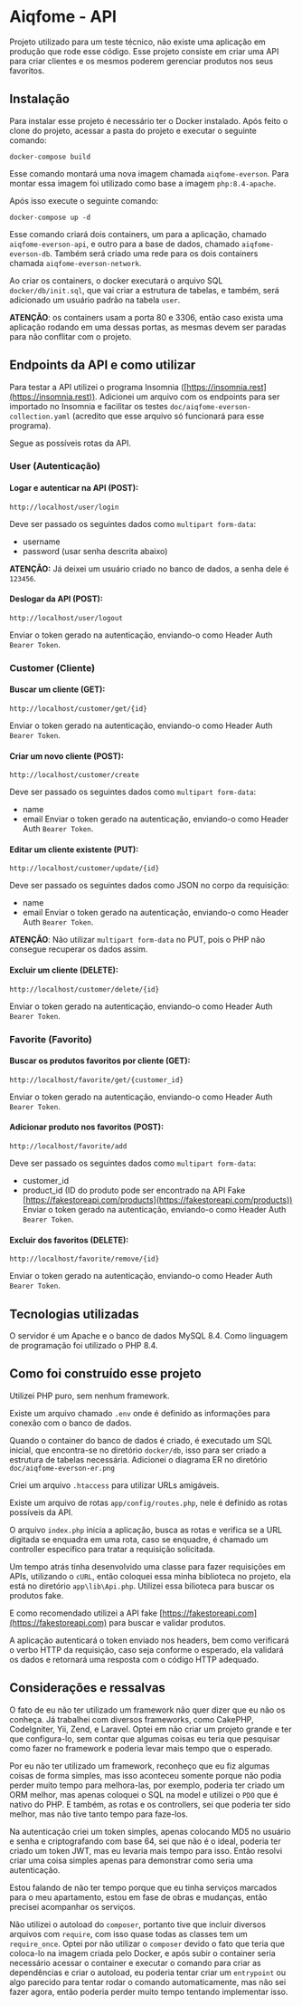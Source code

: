 
# Aiqfome - API

Projeto utilizado para um teste técnico, não existe uma aplicação em produção que rode esse código. Esse projeto consiste em criar uma API para criar clientes e os mesmos poderem gerenciar produtos nos seus favoritos.

## Instalação
Para instalar esse projeto é necessário ter o Docker instalado. Após feito o clone do projeto, acessar a pasta do projeto e executar o seguinte comando:
```
docker-compose build
```
Esse comando montará uma nova imagem chamada `aiqfome-everson`. Para montar essa imagem foi utilizado como base a imagem `php:8.4-apache`.

Após isso execute o seguinte comando:
```
docker-compose up -d
```
Esse comando criará dois containers, um para a aplicação, chamado `aiqfome-everson-api`, e outro para a base de dados, chamado `aiqfome-everson-db`. Também será criado uma rede para os dois containers chamada `aiqfome-everson-network`.

Ao criar os containers, o docker executará o arquivo SQL `docker/db/init.sql`, que vai criar a estrutura de tabelas, e também, será adicionado um usuário padrão na tabela `user`.

**ATENÇÃO**: os containers usam a porta 80 e 3306, então caso exista uma aplicação rodando em uma dessas portas, as mesmas devem ser paradas para não conflitar com o projeto.

## Endpoints da API e como utilizar
Para testar a API utilizei o programa Insomnia ([https://insomnia.rest](https://insomnia.rest)). Adicionei um arquivo com os endpoints para ser importado no Insomnia e facilitar os testes `doc/aiqfome-everson-collection.yaml` (acredito que esse arquivo só funcionará para esse programa).

Segue as possíveis rotas da API.

### User (Autenticação)
#### Logar e autenticar na API (POST):
```
http://localhost/user/login
```
Deve ser passado os seguintes dados como `multipart form-data`:
- username
- password (usar senha descrita abaixo)

**ATENÇÃO:** Já deixei um usuário criado no banco de dados, a senha dele é `123456`.

#### Deslogar da API (POST):
```
http://localhost/user/logout
```
Enviar o token gerado na autenticação, enviando-o como Header Auth `Bearer Token`.

### Customer (Cliente)
#### Buscar um cliente (GET): 
```
http://localhost/customer/get/{id}
```
Enviar o token gerado na autenticação, enviando-o como Header Auth `Bearer Token`.

#### Criar um novo cliente (POST):
```
http://localhost/customer/create
```
Deve ser passado os seguintes dados como `multipart form-data`:
- name
- email
Enviar o token gerado na autenticação, enviando-o como Header Auth `Bearer Token`.

#### Editar um cliente existente (PUT):
```
http://localhost/customer/update/{id}
```
Deve ser passado os seguintes dados como JSON no corpo da requisição:
- name
- email
Enviar o token gerado na autenticação, enviando-o como Header Auth `Bearer Token`.

**ATENÇÃO**: Não utilizar `multipart form-data` no PUT, pois o PHP não consegue recuperar os dados assim.


#### Excluir um cliente (DELETE):
```
http://localhost/customer/delete/{id}
```
Enviar o token gerado na autenticação, enviando-o como Header Auth `Bearer Token`.

### Favorite (Favorito)
#### Buscar os produtos favoritos por cliente (GET):
```
http://localhost/favorite/get/{customer_id}
```
Enviar o token gerado na autenticação, enviando-o como Header Auth `Bearer Token`.

#### Adicionar produto nos favoritos (POST):
```
http://localhost/favorite/add
```
Deve ser passado os seguintes dados como `multipart form-data`:
- customer_id
- product_id (ID do produto pode ser encontrado na API Fake [https://fakestoreapi.com/products](https://fakestoreapi.com/products))
Enviar o token gerado na autenticação, enviando-o como Header Auth `Bearer Token`.

#### Excluir dos favoritos (DELETE):
```
http://localhost/favorite/remove/{id}
```
Enviar o token gerado na autenticação, enviando-o como Header Auth `Bearer Token`.

## Tecnologias utilizadas
O servidor é um Apache e o banco de dados MySQL 8.4. Como linguagem de programação foi utilizado o PHP 8.4.

## Como foi construído esse projeto
Utilizei PHP puro, sem nenhum framework.

Existe um arquivo chamado `.env` onde é definido as informações para conexão com o banco de dados.

Quando o container do banco de dados é criado, é executado um SQL inicial, que encontra-se no diretório `docker/db`, isso para ser criado a estrutura de tabelas necessária. Adicionei o diagrama ER no diretório `doc/aiqfome-everson-er.png`

Criei um arquivo `.htaccess` para utilizar URLs amigáveis.

Existe um arquivo de rotas `app/config/routes.php`, nele é definido as rotas possíveis da API.

O arquivo `index.php` inicia a aplicação, busca as rotas e verifica se a URL digitada se enquadra em uma rota, caso se enquadre, é chamado um controller especifico para tratar a requisição solicitada.

Um tempo atrás tinha desenvolvido uma classe para fazer requisições em APIs, utilizando o `cURL`, então coloquei essa minha biblioteca no projeto, ela está no diretório `app\lib\Api.php`. Utilizei essa bilioteca para buscar os produtos fake.

E como recomendado utilizei a API fake [https://fakestoreapi.com](https://fakestoreapi.com) para buscar e validar produtos.

A aplicação autenticará o token enviado nos headers, bem como verificará o verbo HTTP da requisição, caso seja conforme o esperado, ela validará os dados e retornará uma resposta com o código HTTP adequado.

## Considerações e ressalvas
O fato de eu não ter utilizado um framework não quer dizer que eu não os conheça. Já trabalhei com diversos frameworks, como CakePHP, CodeIgniter, Yii, Zend, e Laravel. Optei em não criar um projeto grande e ter que configura-lo, sem contar que algumas coisas eu teria que pesquisar como fazer no framework e poderia levar mais tempo que o esperado.

Por eu não ter utilizado um framework, reconheço que eu fiz algumas coisas de forma simples, mas isso aconteceu somente porque não podia perder muito tempo para melhora-las, por exemplo, poderia ter criado um ORM melhor, mas apenas coloquei o SQL na model e utilizei o `PDO` que é nativo do PHP. E também, as rotas e os controllers, sei que poderia ter sido melhor, mas não tive tanto tempo para faze-los.

Na autenticação criei um token simples, apenas colocando MD5 no usuário e senha e criptografando com base 64, sei que não é o ideal, poderia ter criado um token JWT, mas eu levaria mais tempo para isso. Então resolvi criar uma coisa simples apenas para demonstrar como seria uma autenticação.

Estou falando de não ter tempo porque que eu tinha serviços marcados para o meu apartamento, estou em fase de obras e mudanças, então precisei acompanhar os serviços.

Não utilizei o autoload do `composer`, portanto tive que incluir diversos arquivos com `require`, com isso quase todas as classes tem um `require_once`. Optei por não utilizar o `composer` devido o fato que teria que coloca-lo na imagem criada pelo Docker, e após subir o container seria necessário acessar o container e executar o comando para criar as dependências e criar o autoload, eu poderia tentar criar um `entrypoint` ou algo parecido para tentar rodar o comando automaticamente, mas não sei fazer agora, então poderia perder muito tempo tentando implementar isso.
